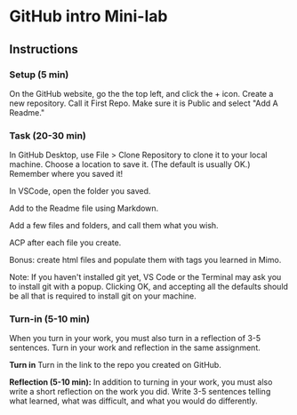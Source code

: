 # GitHub intro Mini-lab

## Instructions

### Setup (5 min)

On the GitHub website, go the the top left, and click the + icon. Create a new repository. Call it First Repo. Make sure it is Public and select "Add A Readme."

### Task (20-30 min)

In GitHub Desktop, use File > Clone Repository to clone it to your local machine. Choose a location to save it. (The default is usually OK.) Remember where you saved it!

In VSCode, open the folder you saved.

Add to the Readme file using Markdown.

Add a few files and folders, and call them what you wish.

ACP after each file you create.

Bonus: create html files and populate them with tags you learned in Mimo.

Note: If you haven't installed git yet, VS Code or the Terminal may ask you to install git with a popup. Clicking OK, and accepting all the defaults should be all that is required to install git on your machine.

### Turn-in (5-10 min)

When you turn in your work, you must also turn in a reflection of 3-5 sentences. Turn in your work and reflection in the same assignment.

**Turn in** Turn in the link to the repo you created on GitHub.

**Reflection (5-10 min):** In addition to turning in your work, you must also write a short reflection on the work you did. Write 3-5 sentences telling what learned, what was difficult, and what you would do differently.
